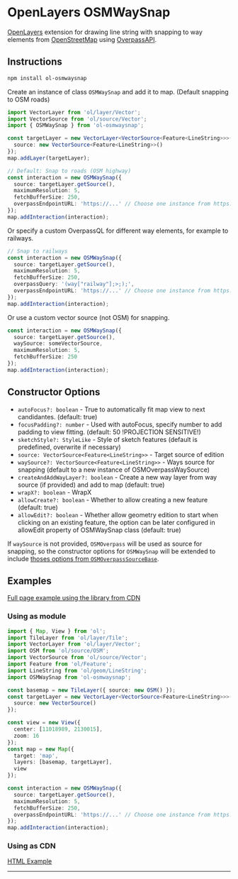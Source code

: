 # OpenLayers OSMWaySnap

[OpenLayers](https://openlayers.org/) extension for drawing line string with snapping to way elements from [OpenStreetMap](https://wiki.openstreetmap.org/wiki/About_OpenStreetMap) using [OverpassAPI](https://wiki.openstreetmap.org/wiki/Overpass_API).

## Instructions

```bash
npm install ol-osmwaysnap
```

Create an instance of class `OSMWaySnap` and add it to map. (Default snapping to OSM roads)

```ts
import VectorLayer from 'ol/layer/Vector';
import VectorSource from 'ol/source/Vector';
import { OSMWaySnap } from 'ol-osmwaysnap';

const targetLayer = new VectorLayer<VectorSource<Feature<LineString>>>({
  source: new VectorSource<Feature<LineString>>()
});
map.addLayer(targetLayer);

// Default: Snap to roads (OSM highway)
const interaction = new OSMWaySnap({
  source: targetLayer.getSource(),
  maximumResolution: 5,
  fetchBufferSize: 250,
  overpassEndpointURL: 'https://...' // Choose one instance from https://wiki.openstreetmap.org/wiki/Overpass_API#Public_Overpass_API_instances
});
map.addInteraction(interaction);
```

Or specify a custom OverpassQL for different way elements, for example to railways.

```ts
// Snap to railways
const interaction = new OSMWaySnap({
  source: targetLayer.getSource(),
  maximumResolution: 5,
  fetchBufferSize: 250,
  overpassQuery: '(way["railway"];>;);',
  overpassEndpointURL: 'https://...' // Choose one instance from https://wiki.openstreetmap.org/wiki/Overpass_API#Public_Overpass_API_instances
});
map.addInteraction(interaction);
```

Or use a custom vector source (not OSM) for snapping.

```ts
const interaction = new OSMWaySnap({
  source: targetLayer.getSource(),
  waySource: someVectorSource,
  maximumResolution: 5,
  fetchBufferSize: 250
});
map.addInteraction(interaction);
```

## Constructor Options

- `autoFocus?: boolean` - True to automatically fit map view to next candidantes. (default: true)
- `focusPadding?: number` - Used with autoFocus, specify number to add padding to view fitting. (default: 50 !PROJECTION SENSITIVE!)
- `sketchStyle?: StyleLike` - Style of sketch features (default is predefined, overwrite if necessary)
- `source: VectorSource<Feature<LineString>>` - Target source of edition
- `waySource?: VectorSource<Feature<LineString>>` - Ways source for snapping (default to a new instance of OSMOverpassWaySource)
- `createAndAddWayLayer?: boolean` - Create a new way layer from way source (if provided) and add to map (default: true)
- `wrapX?: boolean` - WrapX
- `allowCreate?: boolean` - Whether to allow creating a new feature (default: true)
- `allowEdit?: boolean` - Whether allow geometry edition to start when clicking on an existing feature, the option can be later configured in allowEdit property of OSMWaySnap class (default: true)

If `waySource` is not provided, `OSMOverpass` will be used as source for snapping, so the constructor options for `OSMWaySnap` will be extended to include [thoses options from `OSMOverpassSourceBase`](https://github.com/ponlawat-w/ol-osmoverpass#constructor-options).

## Examples

[Full page example using the library from CDN](./examples/index.html)

### Using as module

```ts
import { Map, View } from 'ol';
import TileLayer from 'ol/layer/Tile';
import VectorLayer from 'ol/layer/Vector';
import OSM from 'ol/source/OSM';
import VectorSource from 'ol/source/Vector';
import Feature from 'ol/Feature';
import LineString from 'ol/geom/LineString'; 
import OSMWaySnap from 'ol-osmwaysnap';

const basemap = new TileLayer({ source: new OSM() });
const targetLayer = new VectorLayer<VectorSource<Feature<LineString>>>({
  source: new VectorSource()
});

const view = new View({
  center: [11018989, 2130015],
  zoom: 16
});
const map = new Map({
  target: 'map',
  layers: [basemap, targetLayer],
  view
});

const interaction = new OSMWaySnap({
  source: targetLayer.getSource(),
  maximumResolution: 5,
  fetchBufferSize: 250,
  overpassEndpointURL: 'https://...' // Choose one instance from https://wiki.openstreetmap.org/wiki/Overpass_API#Public_Overpass_API_instances
});
map.addInteraction(interaction);
```

### Using as CDN

[HTML Example](./examples/index.html)

---
